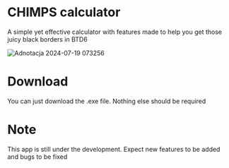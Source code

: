 # CHIMPS calculator

A simple yet effective calculator with features made to help you get those juicy black borders in BTD6


![Adnotacja 2024-07-19 073256](https://github.com/user-attachments/assets/24b2c47f-36b0-48c9-8d47-b8e28fb9aa2b)


# Download

You can just download the .exe file. Nothing else should be required


# Note

This app is still under the development. Expect new features to be added and bugs to be fixed
